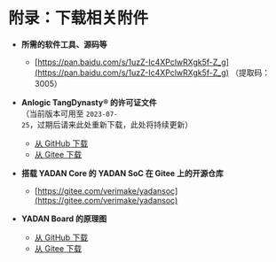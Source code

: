 # 附录：下载相关附件  
  
+ **所需的软件工具、源码等**  
  + [https://pan.baidu.com/s/1uzZ-Ic4XPclwRXgk5f-Z_g](https://pan.baidu.com/s/1uzZ-Ic4XPclwRXgk5f-Z_g) （提取码：3005）  
  
+ **Anlogic TangDynasty® 的许可证文件**  
  （当前版本可用至 `2023-07-25`，过期后请来此处重新下载，此处将持续更新）  
  + [从 GitHub 下载](https://github.com/CSY-tvgo/YADAN-Docs/blob/main/docs/source/attachments/Anlogic.lic)  
  + [从 Gitee 下载](https://gitee.com/verimaker/yadan-board/blob/master/software/license/Anlogic.lic)  
  
+ **搭载 YADAN Core 的 YADAN SoC 在 Gitee 上的开源仓库**  
  + [https://gitee.com/verimake/yadansoc](https://gitee.com/verimake/yadansoc)  
  
+ **YADAN Board 的原理图**  
  + [从 GitHub 下载](https://github.com/CSY-tvgo/YADAN-Docs/blob/main/docs/source/attachments/Schematic_YADAN_v1_0_1_20211228_B.pdf)  
  + [从 Gitee 下载](https://gitee.com/verimaker/yadan-board/blob/master/Schematic_YADAN_v1_0_1_20211228_B.pdf)  
  